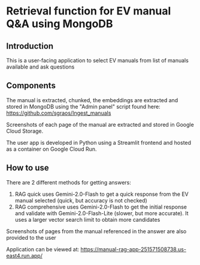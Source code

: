 # Retrieval function for EV manual Q&A using MongoDB

## Introduction
This is a user-facing application to select EV manuals from list of manuals available and ask questions

## Components
The manual is extracted, chunked, the embeddings are extracted and stored in MongoDB using the "Admin panel" script found here: https://github.com/sgraos/Ingest_manuals

Screenshots of each page of the manual are extracted and stored in Google Cloud Storage.

The user app is developed in Python using a Streamlit frontend and hosted as a container on Google Cloud Run.

## How to use
There are 2 different methods for getting answers:
1. RAG quick uses Gemini-2.0-Flash to get a quick response from the EV manual selected (quick, but accuracy is not checked)
2. RAG comprehensive uses Gemini-2.0-Flash to get the initial response and validate with Gemini-2.0-Flash-Lite (slower, but more accurate). It uses a larger vector search limit to obtain more candidates

Screenshots of pages from the manual referenced in the answer are also provided to the user

Application can be viewed at: https://manual-rag-app-251571508738.us-east4.run.app/

